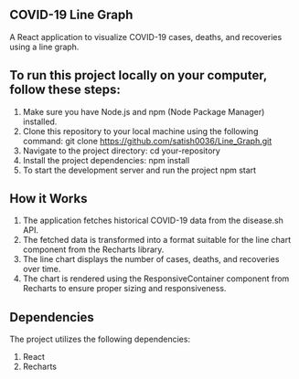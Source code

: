 ## COVID-19 Line Graph
A React application to visualize COVID-19 cases, deaths, and recoveries using a line graph.

## To run this project locally on your computer, follow these steps:
1. Make sure you have Node.js and npm (Node Package Manager) installed.
2. Clone this repository to your local machine using the following command: 
    git clone https://github.com/satish0036/Line_Graph.git
3. Navigate to the project directory:
    cd your-repository
4. Install the project dependencies:
    npm install
5. To start the development server and run the project 
    npm start
    
## How it Works 
1. The application fetches historical COVID-19 data from the disease.sh API.
2. The fetched data is transformed into a format suitable for the line chart component from the Recharts library.
3. The line chart displays the number of cases, deaths, and recoveries over time.
4. The chart is rendered using the ResponsiveContainer component from Recharts to ensure proper sizing and responsiveness.

## Dependencies
The project utilizes the following dependencies:
1. React
2. Recharts
